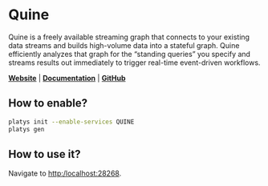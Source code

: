 # Quine

Quine is a freely available streaming graph that connects to your existing data streams and builds high-volume data into a stateful graph. Quine efficiently analyzes that graph for the “standing queries” you specify and streams results out immediately to trigger real-time event-driven workflows.

**[Website](https://quine.io/)** | **[Documentation](https://quine.io/docs/about-quine/what-is-quine)** | **[GitHub](https://github.com/thatdot/quine)**

## How to enable?

```bash
platys init --enable-services QUINE
platys gen
```

## How to use it?

Navigate to <http:/localhost:28268>.